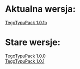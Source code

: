 # Aktualna wersja:
<a href = "https://github.com/Pawi2323/TegoTypuPack/blob/main/pliki/%C2%A7cTegoTypuPack%201.0.1b.zip?raw=true">TegoTypuPack 1.0.1b<a>
  
# Stare wersje:
<a href = "https://github.com/Pawi2323/TegoTypuPack/blob/main/pliki/%C2%A7cTegoTypuPack%201.0.0.zip?raw=true">TegoTypuPack 1.0.0<br><a>
<a href = "https://github.com/Pawi2323/TegoTypuPack/blob/main/pliki/%C2%A7cTegoTypuPack%201.0.1.zip?raw=true">TegoTypuPack 1.0.1<a>

